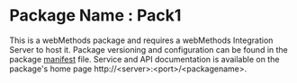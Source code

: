 # Package Name : Pack1
This is a webMethods package and requires a webMethods Integration Server to host it. Package versioning and configuration can be found in the package [manifest](./Pack1/manifest.v3) file. Service and API documentation is available on the package's home page http://&lt;server&gt;:&lt;port&gt;/&lt;packagename>.